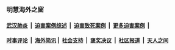
### 明慧海外之窗

####  [武汉肺炎](indexes/365.md?t=01130500) &nbsp;|&nbsp;  [迫害案例综述](indexes/328.md?t=01130500) &nbsp;|&nbsp; [迫害致死案例](indexes/277.md?t=01130500)  &nbsp;|&nbsp; [更多迫害案例](indexes/81.md?t=01130500)  &nbsp;|&nbsp; 
####  [时事评论](indexes/251.md?t=01130500) &nbsp;|&nbsp; [海外简讯](indexes/245.md?t=01130500)&nbsp;|&nbsp;  [社会支持](indexes/140.md?t=01130500) &nbsp;|&nbsp; [褒奖决议](indexes/282.md?t=01130500) &nbsp;|&nbsp; [社区报道](indexes/91.md?t=01130500)  &nbsp;|&nbsp; [天人之间](indexes/78.md?t=01130500) 

